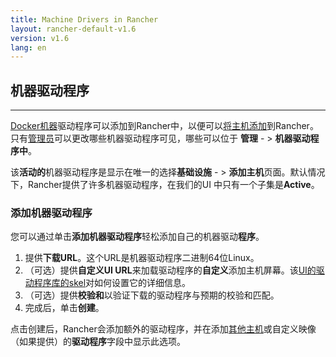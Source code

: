 ```yaml
---
title: Machine Drivers in Rancher
layout: rancher-default-v1.6
version: v1.6
lang: en
---
```


## 机器驱动程序

------

[Docker机器](https://docs.docker.com/machine/)驱动程序可以添加到Rancher中，以便可以[将主机添加](https://github.com/rancher/rancher.github.io/blob/master/rancher/v1.6/en/configuration/machine-drivers/%7B%7Bsite.baseurl%7D%7D/rancher/%7B%7Bpage.version%7D%7D/%7B%7Bpage.lang%7D%7D/hosts/other)到Rancher。只有[管理员](https://github.com/rancher/rancher.github.io/blob/master/rancher/v1.6/en/configuration/machine-drivers/%7B%7Bsite.baseurl%7D%7D/rancher/%7B%7Bpage.version%7D%7D/%7B%7Bpage.lang%7D%7D/configuration/access-control/#admin)可以更改哪些机器驱动程序可见，哪些可以位于 **管理** - > **机器驱动程序中**。

该**活动的**机器驱动程序是显示在唯一的选择**基础设施** - > **添加主机**页面。默认情况下，Rancher提供了许多机器驱动程序，在我们的UI 中只有一个子集是**Active**。

### 添加机器驱动程序

您可以通过单击**添加机器驱动程序**轻松添加自己的机器驱动**程序**。

1. 提供**下载URL**。这个URL是机器驱动程序二进制64位Linux。
2. （可选）提供**自定义UI URL**来加载驱动程序的**自定义**添加主机屏幕。该[UI的驱动程序库的skel](https://github.com/rancher/ui-driver-skel)对如何设置它的详细信息。
3. （可选）提供**校验和**以验证下载的驱动程序与预期的校验和匹配。
4. 完成后，单击**创建**。

点击创建后，Rancher会添加额外的驱动程序，并在添加[其他主机](https://github.com/rancher/rancher.github.io/blob/master/rancher/v1.6/en/configuration/machine-drivers/%7B%7Bsite.baseurl%7D%7D/rancher/%7B%7Bpage.version%7D%7D/%7B%7Bpage.lang%7D%7D/hosts/other)或自定义映像（如果提供）的**驱动程序**字段中显示此选项。